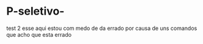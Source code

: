 # P-seletivo-
test 2 esse aqui estou com medo de da errado por causa de uns comandos que acho que esta errado
